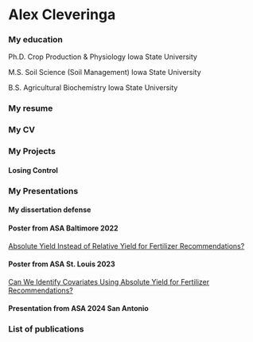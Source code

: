 # Alex Cleveringa
### My education
Ph.D. Crop Production & Physiology
Iowa State University

M.S. Soil Science (Soil Management)
Iowa State University

B.S. Agricultural Biochemistry
Iowa State University

### My resume

### My CV

### My Projects
#### Losing Control

### My Presentations
#### My dissertation defense
#### Poster from ASA Baltimore 2022
[Absolute Yield Instead of Relative Yield for Fertilizer Recommendations?](_assets/img/Baltimore_poster.pdf)
#### Poster from ASA St. Louis 2023
[Can We Identify Covariates Using Absolute Yield for Fertilizer Recommendations?](_assets/img/StLouis_poster.pdf)
#### Presentation from ASA 2024 San Antonio


### List of publications
